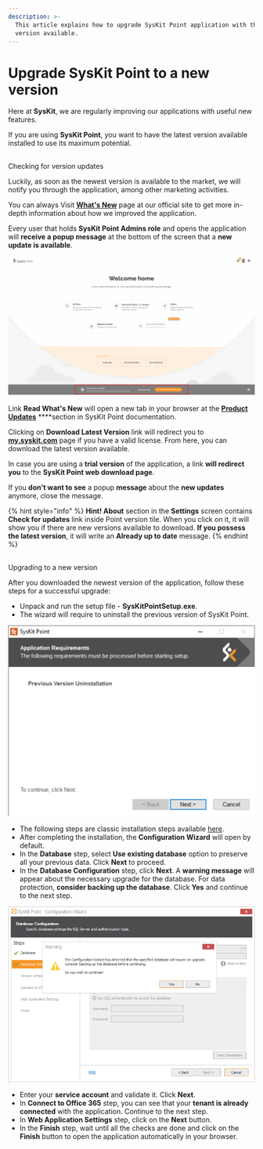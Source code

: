 ```yaml
---
description: >-
  This article explains how to upgrade SysKit Point application with the newest
  version available.
---
```


# Upgrade SysKit Point to a new version

Here at **SysKit**, we are regularly improving our applications with useful new features.                                                                                                         

If you are using **SysKit Point**, you want to have the latest version available installed to use its maximum potential. 

## 
Checking for version updates


Luckily, as soon as the newest version is available to the market, we will notify you through the application, among other marketing activities.

You can always Visit [**What's New**](https://www.syskit.com/products/point/whats-new/) page at our official site to get more in-depth information about how we improved the application.

Every user that holds **SysKit Point Admins role** and opens the application will **receive a popup message** at the bottom of the screen that a **new update is available**.

![New update available message](../.gitbook/assets/upgrade-syskit-point-to-a-new-version_new-update-available-message.png)


Link **Read What's New** will open a new tab in your browser at the [**Product Updates**](../product-updates/) ****section in SysKit Point documentation.

Clicking on **Download Latest Version** link will redirect you to [**my.syskit.com**](https://my.syskit.com) page if you have a valid license. From here, you can download the latest version available.

In case you are using a **trial version** of the application, a link **will redirect you** to the **SysKit Point web download page**.

If you **don't want to see** a popup **message** about the **new updates** anymore, close the message.

{% hint style="info" %}
**Hint!                                                                                                                                                         About** section in the **Settings** screen contains **Check for updates** link inside Point version tile. When you click on it, it will show you if there are new versions available to download. **If you possess the latest version**, it will write an **Already up to date** message.
{% endhint %}

## 
Upgrading to a new version


After you downloaded the newest version of the application, follow these steps for a successful upgrade:

*  Unpack and run the setup file - **SysKitPointSetup.exe**.
* The wizard will require to uninstall the previous version of SysKit Point. 

![Previous version uninstallation](../.gitbook/assets/upgrade-syskit-point-to-a-new-version_previous-version-uninstallation.png)

* The following steps are classic installation steps available [here](../installation-and-configuration/install-syskit-point.md).
* After completing the installation, the **Configuration Wizard** will open by default.
*  In the **Database** step, select **Use existing database** option to preserve all your previous data. Click **Next** to proceed.
* In the **Database Configuration** step, click **Next**. A **warning message** will appear about the necessary upgrade for the database. For data protection, **consider backing up the database**. Click **Yes** and continue to the next step.

![Warning message - necessary database upgrade](../.gitbook/assets/upgrade-syskit-point-to-a-new-version_warning-message-necessary-database-upgrade.png)

* Enter your **service account** and validate it. Click **Next**.
* In **Connect to Office 365** step, you can see that your **tenant is already connected** with the application. Continue to the next step.
* In **Web Application Settings** step, click on the **Next** button. 
* In the **Finish** step, wait until all the checks are done and click on the **Finish** button to open the application automatically in your browser.

